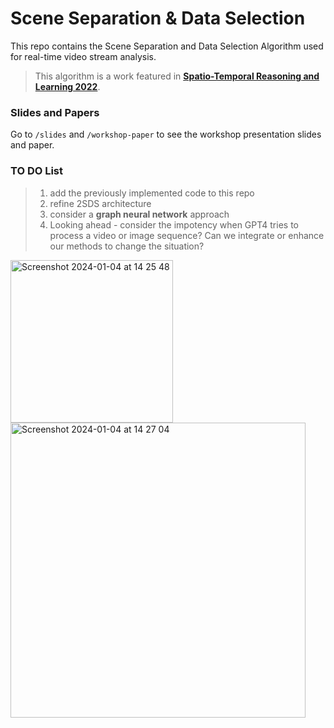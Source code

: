 # Scene Separation & Data Selection
This repo contains the Scene Separation and Data Selection Algorithm used for real-time video stream analysis.
> This algorithm is a work featured in [**Spatio-Temporal Reasoning and Learning 2022**](https://strl2022.github.io/).

### Slides and Papers
Go to `/slides` and `/workshop-paper` to see the workshop presentation slides and paper.

### TO DO List
> 1. add the previously implemented code to this repo    
> 2. refine 2SDS architecture
> 3. consider a **graph neural network** approach
> 4. Looking ahead - consider the impotency when GPT4 tries to process a video or image sequence? Can we integrate or enhance our methods to change the situation?
<img width="260" alt="Screenshot 2024-01-04 at 14 25 48" src="https://github.com/zzh8241102/2SDS-exp/assets/80749465/9e7c9fce-14b3-401b-a7ab-06e21fd574d7">
<img width="472" alt="Screenshot 2024-01-04 at 14 27 04" src="https://github.com/zzh8241102/2SDS-exp/assets/80749465/abc65a6d-202a-4b77-9d66-9bc009bc6d7c">
